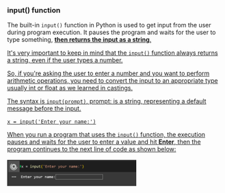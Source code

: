 ### input() function 
The built-in `input()` function in Python is used to get input from the user during program execution.
It pauses the program and waits for the user to type something, **<u>then returns the input as a string**.</br>

It's very important to keep in mind that the `input()` function always returns a string, even if the user types a number.

So, if you're asking the user to enter a number and you want to perform arithmetic operations, you need to convert the input to an appropriate type usually int or float as we learned in [castings](https://github.com/Mymonah/MyDataScience/blob/main/MyPython/MyPython-2.md#castings).

The syntax is `input(prompt)`, prompt: is a string, representing a default message before the input.

```
x = input('Enter your name:')
```
When you run a program that uses the `input()` function, the execution pauses and waits for the user to enter a value and hit **Enter**, then the program continues to the next line of code as shown below:
</br></br>
<img src="/Assets/Python3.png" width="60%" align="center" alt="Python3.png">
</br></br>
